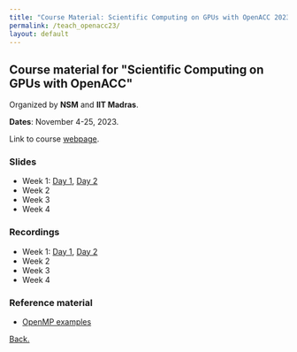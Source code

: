 ```yaml
---
title: "Course Material: Scientific Computing on GPUs with OpenACC 2023"
permalink: /teach_openacc23/
layout: default
---
```

## Course material for "Scientific Computing on GPUs with OpenACC"
Organized by **NSM** and **IIT Madras**.

**Dates**: November 4-25, 2023.

Link to course [webpage](http://www.cse.iitm.ac.in/~rupesh/events/openacc23/).

### Slides

- Week 1: [Day 1](https://drive.google.com/file/d/1TDRze30wsTaiVo-BED2VsH_98yBXf2xp/view?usp=share_link), [Day 2](https://drive.google.com/file/d/1Sp2GsIeJnT9TSaKDRLTiaIKg-FEs8b2e/view?usp=share_link)
- Week 2
- Week 3
- Week 4
  
### Recordings

- Week 1: [Day 1](https://drive.google.com/file/d/1c3dR5JwjEH_HXdN1kahEwiTOYZTaaIyW/view?usp=sharing), [Day 2](https://drive.google.com/file/d/1LeUd9JsLLO3evPHCwe9F8AGFHN7eH8qF/view?usp=share_link)
- Week 2
- Week 3
- Week 4

### Reference material

- [OpenMP examples](https://drive.google.com/file/d/1sdeLKi6zBfqCVtuQf4oYiv0-ArOE_dxH/view?usp=share_link)

[Back.](https://dhrubajyoti98.github.io)